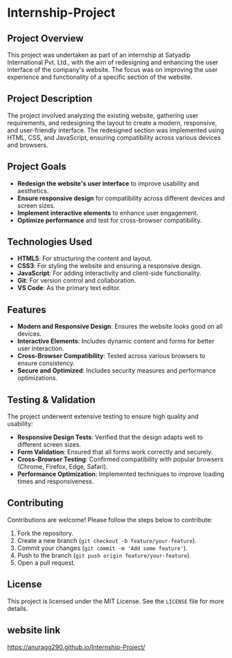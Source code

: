 # Internship-Project

## Project Overview

This project was undertaken as part of an internship at Satyadip International Pvt. Ltd., with the aim of redesigning and enhancing the user interface of the company's website.
The focus was on improving the user experience and functionality of a specific section of the website.

## Project Description

The project involved analyzing the existing website, gathering user requirements, and redesigning the layout to create a modern, responsive, and user-friendly interface. The redesigned section was implemented using HTML, CSS, and JavaScript, ensuring compatibility across various devices and browsers.

## Project Goals

- **Redesign the website's user interface** to improve usability and aesthetics.
- **Ensure responsive design** for compatibility across different devices and screen sizes.
- **Implement interactive elements** to enhance user engagement.
- **Optimize performance** and test for cross-browser compatibility.

## Technologies Used

- **HTML5**: For structuring the content and layout.
- **CSS3**: For styling the website and ensuring a responsive design.
- **JavaScript**: For adding interactivity and client-side functionality.
- **Git**: For version control and collaboration.
- **VS Code**: As the primary text editor.

## Features

- **Modern and Responsive Design**: Ensures the website looks good on all devices.
- **Interactive Elements**: Includes dynamic content and forms for better user interaction.
- **Cross-Browser Compatibility**: Tested across various browsers to ensure consistency.
- **Secure and Optimized**: Includes security measures and performance optimizations.

## Testing & Validation

The project underwent extensive testing to ensure high quality and usability:

- **Responsive Design Tests**: Verified that the design adapts well to different screen sizes.
- **Form Validation**: Ensured that all forms work correctly and securely.
- **Cross-Browser Testing**: Confirmed compatibility with popular browsers (Chrome, Firefox, Edge, Safari).
- **Performance Optimization**: Implemented techniques to improve loading times and responsiveness.

## Contributing

Contributions are welcome! Please follow the steps below to contribute:

1. Fork the repository.
2. Create a new branch (`git checkout -b feature/your-feature`).
3. Commit your changes (`git commit -m 'Add some feature'`).
4. Push to the branch (`git push origin feature/your-feature`).
5. Open a pull request.

## License

This project is licensed under the MIT License. See the `LICENSE` file for more details.

## website link 
https://anuragg290.github.io/Internship-Project/
